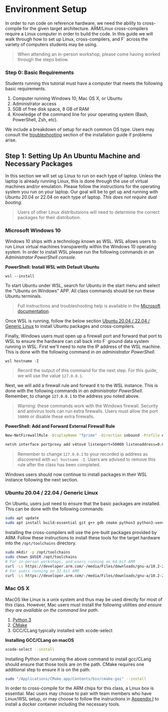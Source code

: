 # Environment Setup

In order to run code on reference hardware, we need the ability to cross-compile for the given target architecture. ARM/Linux cross-compilers require a Linux computer in order to build the code. In this guide we will walk through how to set up Linux, cross-compilers, and F´ across the variety of computers students may be using.

> When attending an in-person workshop, please come having worked through the steps below.

### Step 0: Basic Requirements

Students running this tutorial must have a computer that meets the following basic requirements.

1. Computer running Windows 10, Mac OS X, or Ubuntu
2. Administrator access
3. 5GB of free disk space, 8 GB of RAM
4. Knowledge of the command line for your operating system (Bash, PowerShell, Zsh, etc).

We include a breakdown of setup for each common OS type. Users may consult the [troubleshooting](https://github.com/nasa/fprime/blob/master/docs/INSTALL.md#troubleshooting) section of the installation guide if problems arise.


## Step 1: Setting Up An Ubuntu Machine and Necessary Packages

In this section we will set up Linux to run on each type of laptop. Unless the laptop is already running Linux, this is  done through the use of virtual machines and/or emulation. Please follow the instructions for the operating system you run on your laptop. Our goal will be to get up and running with Ubuntu 20.04 or 22.04 on each type of laptop. *This does not require dual booting*.

> Users of other Linux distributsions will need to determine the correct packages for their distribution.


### Microsoft Windows 10

Windows 10 ships with a technology known as WSL. WSL allows users to run Linux virtual machines transparently within the Windows 10 operating system. In order to install WSL please run the following commands *in an Administrator PowerShell console*.

**PowerShell: Install WSL with Default Ubuntu**
```
wsl --install
```

To start Ubuntu under WSL, search for Ubuntu in the start menu and select the "Ubuntu on Windows" APP. All class commands should be run these Ubuntu terminals.

> Full instructions and troubleshooting help is available in the [Microsoft documentation](https://learn.microsoft.com/en-us/windows/wsl/install).

Once WSL is running, follow the below section [Ubuntu 20.04 / 22.04 / Generic Linux](#ubuntu-2004--2204--generic-linux) to install Ubuntu packages and cross-compilers.

Finally, Windows users must open up a firewall port and forward that port to WSL to ensure the hardware can call back into F´ ground data system running in WSL. First we'll need to note the IP address of the WSL machine. This is done with the following command *in an administrator PowerShell*.

```
wsl hostname -I
```
> Record the output of this command for the next step. For this guide, we will use the value `127.0.0.1`.

Next, we will add a firewall rule and forward it to the WSL instance. This is done with the following commands in *an administrator PowerShell*. Remember, to change `127.0.0.1` to the address you noted above.

> Warning: these commands work with the Windows firewall. Security and antivirus tools can run extra firewalls. Users  must allow the port `50000` or disable these extra firewalls.

**PowerShell: Add and Forward External Firewall Rule**
```bash
New-NetFirewallRule -DisplayName "fprime" -Direction inbound -Profile Any -Action Allow -LocalPort 50000 -Protocol TCP

netsh interface portproxy add v4tov4 listenport=50000 listenaddress=0.0.0.0 connectport=50000 connectaddress=127.0.0.1
```
> Remember to change `127.0.0.1` to your recorded ip address as discovered with `wsl hostname -I`. Users are advised to remove this rule after the class has been completed.

Windows users should now continue to install packages in their WSL instance following the next section.

### Ubuntu 20.04 / 22.04 / Generic Linux

On Ubuntu, users just need to ensure that the basic packages are installed. This can be done with the following commands:

```bash
sudo apt update
sudo apt install build-essential git g++ gdb cmake python3 python3-venv python3-pip 
```

Installing the cross-compilers will use the pre-built packages provided by ARM. Follow these instructions to install these tools for the target hardware into the `/opt/toolchains` directory.

```bash
sudo mkdir -p /opt/toolchains
sudo chown $USER /opt/toolchains
# For in-person workshops, and users running on 64-bit ARM
curl -Ls https://developer.arm.com/-/media/Files/downloads/gnu-a/10.2-2020.11/binrel/gcc-arm-10.2-2020.11-x86_64-aarch64-none-linux-gnu.tar.xz | tar -JC /opt/toolchains --strip-components=1 -x
# For users running on 32-bit ARM
curl -Ls https://developer.arm.com/-/media/Files/downloads/gnu-a/10.2-2020.11/binrel/gcc-arm-10.2-2020.11-x86_64-arm-none-linux-gnueabihf.tar.xz | tar -JC /opt/toolchains --strip-components=1 -x
```

### Mac OS X

MacOS like Linux is a unix system and thus may be used directly for most of this class. However, Mac users must install
the following utilities *and ensure they are available on the command line path*.

1. [Python 3](https://www.python.org/downloads/release/python-3913/)
2. [CMake](https://cmake.org/download/)
3. GCC/CLang typically installed with xcode-select

**Installing GCC/CLang on macOS**
```bash
xcode-select --install
```

Installing Python and running the above command to install gcc/CLang should ensure that those tools are on the path.
CMake requires one additional step to ensure it is on the path:

```bash
sudo "/Applications/CMake.app/Contents/bin/cmake-gui" --install
```

In order to cross-compile for the ARM chips for this class, a Linux box is essential. Mac users may choose to pair with
team members who have Linux/WSL setup, or may choose to follow the instructions in [Appendix I](./appendix-1.md)
to install a docker container including the necessary tools.

